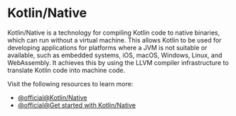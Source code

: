 # Kotlin/Native

Kotlin/Native is a technology for compiling Kotlin code to native binaries, which can run without a virtual machine. This allows Kotlin to be used for developing applications for platforms where a JVM is not suitable or available, such as embedded systems, iOS, macOS, Windows, Linux, and WebAssembly. It achieves this by using the LLVM compiler infrastructure to translate Kotlin code into machine code.

Visit the following resources to learn more:

- [@official@Kotlin/Native](https://kotlinlang.org/docs/native-overview.html)
- [@official@Get started with Kotlin/Native](https://kotlinlang.org/docs/native-get-started.html)